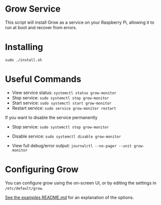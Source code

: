 # Grow Service

This script will install Grow as a service on your Raspberry Pi, allowing it to run at boot and recover from errors.

# Installing

```
sudo ./install.sh
```

# Useful Commands

* View service status: `systemctl status grow-monitor`
* Stop service: `sudo systemctl stop grow-monitor`
* Start service: `sudo systemctl start grow-monitor`
* Restart service: `sudo service grow-monitor restart`

If you want to disable the service permanently
* Stop service: `sudo systemctl stop grow-monitor`
* Disable service: `sudo systemctl disable grow-monitor`

* View full debug/error output: `journalctl --no-pager --unit grow-monitor`

# Configuring Grow

You can configure grow using the on-screen UI, or by editing the settings in `/etc/default/grow`.

[See the examples README.md](../examples/README.md#channel-settings) for an explanation of the options.
